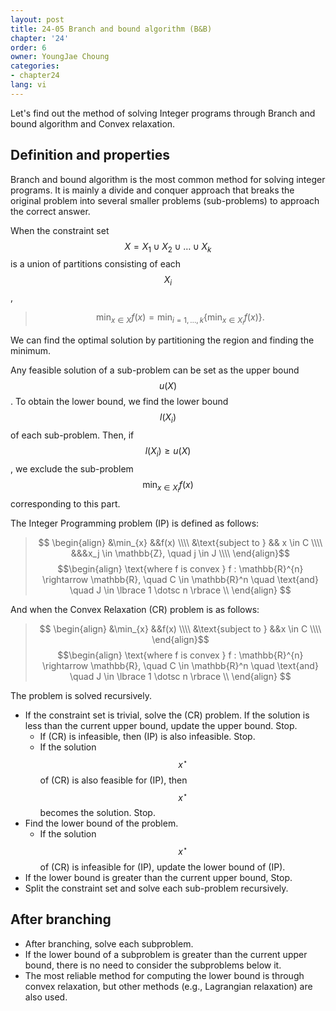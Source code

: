 ```yaml
---
layout: post
title: 24-05 Branch and bound algorithm (B&B)
chapter: '24'
order: 6
owner: YoungJae Choung
categories:
- chapter24
lang: vi
---
```


Let's find out the method of solving Integer programs through Branch and bound algorithm and Convex relaxation.

## Definition and properties
Branch and bound algorithm is the most common method for solving integer programs. It is mainly a divide and conquer approach that breaks the original problem into several smaller problems (sub-problems) to approach the correct answer. 

When the constraint set $$X = X_{1} \cup X_{2} \cup \dotsc \cup X_{k}$$ is a union of partitions consisting of each $$X_{i}$$,
> $$ \min_{x \in X} f(x) = \min_{i = 1, \dotsc , k} \lbrace \min_{x \in X_{i}} f(x) \rbrace .$$

We can find the optimal solution by partitioning the region and finding the minimum.

Any feasible solution of a sub-problem can be set as the upper bound $$u(X)$$. To obtain the lower bound, we find the lower bound $$l(X_{i})$$ of each sub-problem. Then, if $$l(X_{i}) \geq u(X)$$, we exclude the sub-problem $$\min_{x \in X_{i}} f(x)$$ corresponding to this part. 
 
The Integer Programming problem (IP) is defined as follows:

> $$
> \begin{align}
> &\min_{x} &&f(x) \\\\
> &\text{subject to } && x \in C \\\\
> &&&x_j \in \mathbb{Z}, \quad j \in J \\\\
> \end{align}$$
> $$\begin{align}
> \text{where f is convex } f : \mathbb{R}^{n} \rightarrow \mathbb{R}, \quad C \in \mathbb{R}^n 
\quad \text{and} \quad J \in \lbrace 1 \dotsc n \rbrace \\
> \end{align}
> $$

And when the Convex Relaxation (CR) problem is as follows:

> $$
> \begin{align}
> &\min_{x} &&f(x) \\\\
> &\text{subject to } &&x \in C \\\\
> \end{align}$$
> $$\begin{align}
> \text{where f is convex } f : \mathbb{R}^{n} \rightarrow \mathbb{R}, \quad C \in \mathbb{R}^n 
\quad \text{and} \quad J \in \lbrace 1 \dotsc n \rbrace \\
> \end{align}
> $$

The problem is solved recursively.

* If the constraint set is trivial, solve the (CR) problem. If the solution is less than the current upper bound, update the upper bound. Stop.
    * If (CR) is infeasible, then (IP) is also infeasible. Stop.
    * If the solution $$x^{\star}$$ of (CR) is also feasible for (IP), then $$x^{\star}$$ becomes the solution. Stop.
* Find the lower bound of the problem.
    * If the solution $$x^{\star}$$ of (CR) is infeasible for (IP), update the lower bound of (IP).
* If the lower bound is greater than the current upper bound, Stop.
* Split the constraint set and solve each sub-problem recursively.


## After branching

* After branching, solve each subproblem.
* If the lower bound of a subproblem is greater than the current upper bound, there is no need to consider the subproblems below it.
* The most reliable method for computing the lower bound is through convex relaxation, but other methods (e.g., Lagrangian relaxation) are also used.
